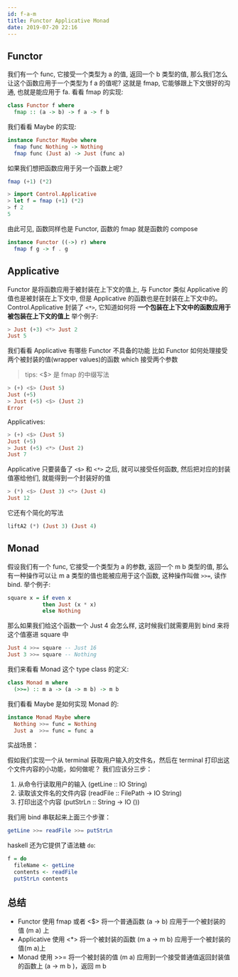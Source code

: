 ```yaml
---
id: f-a-m
title: Functor Applicative Monad
date: 2019-07-20 22:16
---
```


## Functor

我们有一个 func, 它接受一个类型为 a 的值, 返回一个 b 类型的值, 那么我们怎么让这个函数应用于一个类型为 f a 的值呢?
这就是 fmap, 它能够跟上下文很好的沟通, 也就是能应用于 fa.
看看 fmap 的实现:

```haskell
class Functor f where
  fmap :: (a -> b) -> f a -> f b
```

我们看看 Maybe 的实现:

```haskell
instance Functor Maybe where
  fmap func Nothing -> Nothing
  fmap func (Just a) -> Just (func a)
```

如果我们想把函数应用于另一个函数上呢?
```haskell
fmap (+1) (*2)
```

```haskell
> import Control.Applicative
> let f = fmap (+1) (*2)
> f 2
5
```

由此可见, 函数同样也是 Functor, 函数的 fmap 就是函数的 compose

```haskell
instance Functor ((->) r) where
  fmap f g -> f . g
```

## Applicative

Functor 是将函数应用于被封装在上下文的值上, 与 Functor 类似 Applicative 的值也是被封装在上下文中, 但是 Applicative 的函数也是在封装在上下文中的。
Control.Applicative 封装了 `<*>`, 它知道如何将 __一个包装在上下文中的函数应用于被包装在上下文的值上__
举个例子:

```haskell
> Just (+3) <*> Just 2
Just 5
```

我们看看 Applicative 有哪些 Functor 不具备的功能
比如 Functor 如何处理接受两个被封装的值(wrapper values)的函数 which 接受两个参数

> tips: <$> 是 fmap 的中缀写法

```haskell
> (+) <$> (Just 5)
Just (+5)
> Just (+5) <$> (Just 2)
Error
```

Applicatives:

```haskell
> (+) <$> (Just 5)
Just (+5)
> Just (+5) <*> (Just 2)
Just 7
```

Applicative 只要装备了 `<$>` 和 `<*>` 之后, 就可以接受任何函数, 然后把对应的封装值塞给他们, 就能得到一个封装好的值

```haskell
> (*) <$> (Just 3) <*> (Just 4)
Just 12
```

它还有个简化的写法

```haskell
liftA2 (*) (Just 3) (Just 4)
```

## Monad

假设我们有一个 func, 它接受一个类型为 a 的参数, 返回一个 m b 类型的值, 那么有一种操作可以让 m a 类型的值也能被应用于这个函数, 这种操作叫做 `>>=`, 读作 bind.
举个例子:

```haskell
square x = if even x
           then Just (x * x)
           else Nothing
```

那么如果我们给这个函数一个 Just 4 会怎么样, 这时候我们就需要用到 bind 来将这个值塞进 square 中

```haskell
Just 4 >>= square -- Just 16
Just 3 >>= square -- Nothing
```

我们来看看 Monad 这个 type class 的定义:

```haskell
class Monad m where
  (>>=) :: m a -> (a -> m b) -> m b
```

我们看看 Maybe 是如何实现 Monad 的:

```haskell
instance Monad Maybe where
  Nothing >>= func = Nothing
  Just a  >>= func = func a
```

实战场景：

假如我们实现一个从 terminal 获取用户输入的文件名，然后在 terminal 打印出这个文件内容的小功能，如何做呢？
我们应该分三步：
1. 从命令行读取用户的输入 (getLine :: IO String)
2. 读取该文件名的文件内容 (readFile :: FilePath -> IO String)
3. 打印出这个内容 (putStrLn :: String -> IO ())

我们用 bind 串联起来上面三个步骤：

```haskell
getLine >>= readFile >>= putStrLn
```

haskell 还为它提供了语法糖 `do`:

```haskell
f = do
  fileName <- getLine
  contents <- readFile
  putStrLn contents
```

## 总结

- Functor 使用 fmap 或者 <$> 将一个普通函数 (a -> b) 应用于一个被封装的值 (m a) 上
- Applicative 使用 <*> 将一个被封装的函数 (m a -> m b) 应用于一个被封装的值(m a)上
- Monad 使用 >>= 将一个被封装的值 (m a) 应用到一个接受普通值返回封装值的函数上 (a -> m b )，返回 m b
